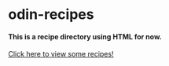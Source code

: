 # odin-recipes
#### This is a recipe directory using HTML for now.
[Click here to view some recipes!](https://gp0710.github.io/odin-recipes/index.html)
